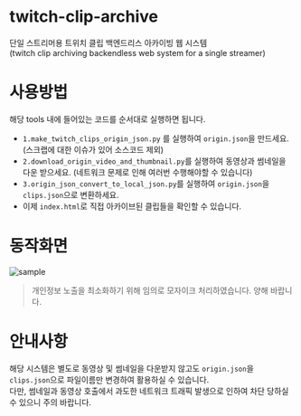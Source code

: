 # twitch-clip-archive
단일 스트리머용 트위치 클립 백엔드리스 아카이빙 웹 시스템<br/>
(twitch clip archiving backendless web system for a single streamer)

# 사용방법
해당 tools 내에 들어있는 코드를 순서대로 실행하면 됩니다.
- `1.make_twitch_clips_origin_json.py` 를 실행하여 `origin.json`을 만드세요. (스크랩에 대한 이슈가 있어 소스코드 제외)
- `2.download_origin_video_and_thumbnail.py`를 실행하여 동영상과 썸네일을 다운 받으세요. (네트워크 문제로 인해 여러번 수행해야할 수 있습니다)
- `3.origin_json_convert_to_local_json.py`를 실행하여 `origin.json`을 `clips.json`으로 변환하세요.
- 이제 `index.html`로 직접 아카이브된 클립들을 확인할 수 있습니다.

# 동작화면
![sample](sample.gif)
> 개인정보 노출을 최소화하기 위해 임의로 모자이크 처리하였습니다. 양해 바랍니다.

# 안내사항
해당 시스템은 별도로 동영상 및 썸네일을 다운받지 않고도 `origin.json`을 `clips.json`으로 파일이름만 변경하여 활용하실 수 있습니다.<br/>
다만, 썸네일과 동영상 호출에서 과도한 네트워크 트래픽 발생으로 인하여 차단 당하실 수 있으니 주의 바랍니다.